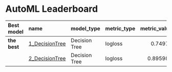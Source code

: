 # AutoML Leaderboard

| Best model   | name                                       | model_type    | metric_type   |   metric_value |   train_time |
|:-------------|:-------------------------------------------|:--------------|:--------------|---------------:|-------------:|
| **the best** | [1_DecisionTree](1_DecisionTree/README.md) | Decision Tree | logloss       |       0.74979  |         1.44 |
|              | [2_DecisionTree](2_DecisionTree/README.md) | Decision Tree | logloss       |       0.895981 |         1.22 |